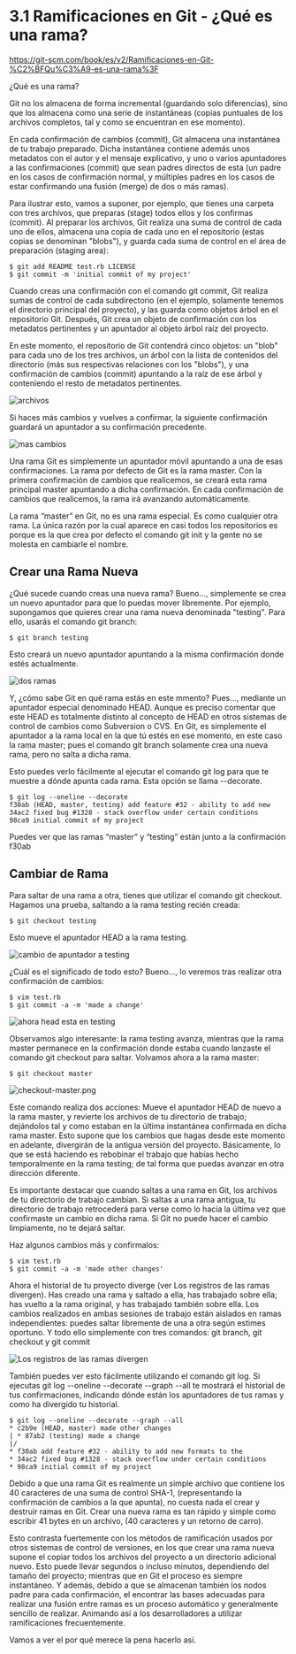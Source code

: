 3.1 Ramificaciones en Git - ¿Qué es una rama?
===
https://git-scm.com/book/es/v2/Ramificaciones-en-Git-%C2%BFQu%C3%A9-es-una-rama%3F

¿Qué es una rama?

Git no los almacena de forma incremental (guardando solo diferencias), sino que
los almacena como una serie de instantáneas (copias puntuales de los archivos
completos, tal y como se encuentran en ese momento).

En cada confirmación de cambios (commit), Git almacena una instantánea de tu
trabajo preparado. Dicha instantánea contiene además unos metadatos con el
autor y el mensaje explicativo, y uno o varios apuntadores a las confirmaciones
(commit) que sean padres directos de esta (un padre en los casos de
confirmación normal, y múltiples padres en los casos de estar confirmando una
fusión (merge) de dos o más ramas).

Para ilustrar esto, vamos a suponer, por ejemplo, que tienes una carpeta con
tres archivos, que preparas (stage) todos ellos y los confirmas (commit). Al
preparar los archivos, Git realiza una suma de control de cada uno de ellos,
almacena una copia de cada uno en el repositorio (estas copias se denominan
"blobs"), y guarda cada suma de control en el área de preparación (staging
area):

```
$ git add README test.rb LICENSE
$ git commit -m 'initial commit of my project'
```

Cuando creas una confirmación con el comando git commit, Git realiza sumas de
control de cada subdirectorio (en el ejemplo, solamente tenemos el directorio
principal del proyecto), y las guarda como objetos árbol en el repositorio Git.
Después, Git crea un objeto de confirmación con los metadatos pertinentes y un
apuntador al objeto árbol raíz del proyecto.


En este momento, el repositorio de Git contendrá cinco objetos: un "blob" para
cada uno de los tres archivos, un árbol con la lista de contenidos del
directorio (más sus respectivas relaciones con los "blobs"), y una confirmación
de cambios (commit) apuntando a la raíz de ese árbol y conteniendo el resto de
metadatos pertinentes.

![archivos](commit-and-tree.png)

Si haces más cambios y vuelves a confirmar, la siguiente confirmación guardará un apuntador a su confirmación precedente.

![mas cambios](commits-and-parents.png)

Una rama Git es simplemente un apuntador móvil apuntando a una de esas
confirmaciones. La rama por defecto de Git es la rama master. Con la primera
confirmación de cambios que realicemos, se creará esta rama principal master
apuntando a dicha confirmación. En cada confirmación de cambios que realicemos,
la rama irá avanzando automáticamente.

La rama “master” en Git, no es una rama especial. Es como cualquier otra rama.
La única razón por la cual aparece en casi todos los repositorios es porque es
la que crea por defecto el comando git init y la gente no se molesta en
cambiarle el nombre.

## Crear una Rama Nueva

¿Qué sucede cuando creas una nueva rama? Bueno…, simplemente se crea un
nuevo apuntador para que lo puedas mover libremente. Por ejemplo, supongamos
que quieres crear una rama nueva denominada "testing". Para ello, usarás el
comando git branch:

```
$ git branch testing
```

Esto creará un nuevo apuntador apuntando a la misma confirmación donde estés actualmente.

![dos ramas](two-branches.png)

Y, ¿cómo sabe Git en qué rama estás en este mmento? Pues…, mediante un
apuntador especial denominado HEAD. Aunque es preciso comentar que este HEAD es
totalmente distinto al concepto de HEAD en otros sistemas de control de cambios
como Subversion o CVS. En Git, es simplemente el apuntador a la rama local en
la que tú estés en ese momento, en este caso la rama master; pues el comando
git branch solamente crea una nueva rama, pero no salta a dicha rama.


Esto puedes verlo fácilmente al ejecutar el comando git log para que te muestre
a dónde apunta cada rama. Esta opción se llama --decorate.

```
$ git log --oneline --decorate
f30ab (HEAD, master, testing) add feature #32 - ability to add new
34ac2 fixed bug #1328 - stack overflow under certain conditions
98ca9 initial commit of my project
```
Puedes ver que las ramas “master” y “testing” están junto a la confirmación f30ab

## Cambiar de Rama

Para saltar de una rama a otra, tienes que utilizar el comando git checkout.
Hagamos una prueba, saltando a la rama testing recién creada:

```
$ git checkout testing
```
Esto mueve el apuntador HEAD a la rama testing.

![cambio de apuntador a testing](head-to-testing.png)

¿Cuál es el significado de todo esto? Bueno…, lo veremos tras realizar otra confirmación de cambios:

```
$ vim test.rb
$ git commit -a -m 'made a change'
```

![ahora head esta en testing](advance-testing.png)

Observamos algo interesante: la rama testing avanza, mientras que la rama
master permanece en la confirmación donde estaba cuando lanzaste el comando git
checkout para saltar. Volvamos ahora a la rama master:

```
$ git checkout master
```

![checkout-master.png](checkout-master.png)

Este comando realiza dos acciones: Mueve el apuntador HEAD de nuevo a la rama
master, y revierte los archivos de tu directorio de trabajo; dejándolos tal y
como estaban en la última instantánea confirmada en dicha rama master. Esto
supone que los cambios que hagas desde este momento en adelante, divergirán de
la antigua versión del proyecto. Básicamente, lo que se está haciendo es
rebobinar el trabajo que habías hecho temporalmente en la rama testing; de tal
forma que puedas avanzar en otra dirección diferente.

Es importante destacar que cuando saltas a una rama en Git, los archivos de tu
directorio de trabajo cambian. Si saltas a una rama antigua, tu directorio de
trabajo retrocederá para verse como lo hacía la última vez que confirmaste un
cambio en dicha rama. Si Git no puede hacer el cambio limpiamente, no te dejará
saltar.

Haz algunos cambios más y confírmalos:

```
$ vim test.rb
$ git commit -a -m 'made other changes'
```

Ahora el historial de tu proyecto diverge (ver Los registros de las ramas
divergen). Has creado una rama y saltado a ella, has trabajado sobre ella; has
vuelto a la rama original, y has trabajado también sobre ella. Los cambios
realizados en ambas sesiones de trabajo están aislados en ramas independientes:
puedes saltar libremente de una a otra según estimes oportuno. Y todo ello
simplemente con tres comandos: git branch, git checkout y git commit

![Los registros de las ramas divergen](advance-master.png)

También puedes ver esto fácilmente utilizando el comando git log. Si ejecutas
git log --oneline --decorate --graph --all te mostrará el historial de tus
confirmaciones, indicando dónde están los apuntadores de tus ramas y como ha
divergido tu historial.

```
$ git log --oneline --decorate --graph --all
* c2b9e (HEAD, master) made other changes
| * 87ab2 (testing) made a change
|/
* f30ab add feature #32 - ability to add new formats to the
* 34ac2 fixed bug #1328 - stack overflow under certain conditions
* 98ca9 initial commit of my project
```



Debido a que una rama Git es realmente un simple archivo que contiene los 40
caracteres de una suma de control SHA-1, (representando la confirmación de
cambios a la que apunta), no cuesta nada el crear y destruir ramas en Git.
Crear una nueva rama es tan rápido y simple como escribir 41 bytes en un
archivo, (40 caracteres y un retorno de carro).

Esto contrasta fuertemente con los métodos de ramificación usados por otros
sistemas de control de versiones, en los que crear una rama nueva supone el
copiar todos los archivos del proyecto a un directorio adicional nuevo. Esto
puede llevar segundos o incluso minutos, dependiendo del tamaño del proyecto;
mientras que en Git el proceso es siempre instantáneo. Y además, debido a que
se almacenan también los nodos padre para cada confirmación, el encontrar las
bases adecuadas para realizar una fusión entre ramas es un proceso automático y
generalmente sencillo de realizar. Animando así a los desarrolladores a
utilizar ramificaciones frecuentemente.

Vamos a ver el por qué merece la pena hacerlo así.



